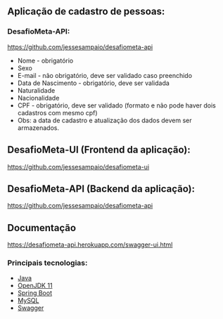 
## Aplicação de cadastro de pessoas:

### DesafioMeta-API:
https://github.com/jessesampaio/desafiometa-api

 - Nome - obrigatório
 - Sexo
 - E-mail - não obrigatório, deve ser validado caso preenchido
 - Data de Nascimento - obrigatório, deve ser validada
 - Naturalidade
 - Nacionalidade
 - CPF - obrigatório, deve ser validado (formato e não pode haver dois cadastros com mesmo cpf)
 - Obs: a data de cadastro e atualização dos dados devem ser armazenados.

## DesafioMeta-UI (Frontend da aplicação):
https://github.com/jessesampaio/desafiometa-ui

## DesafioMeta-API (Backend da aplicação):
https://github.com/jessesampaio/desafiometa-api

## Documentação
https://desafiometa-api.herokuapp.com/swagger-ui.html


### Principais tecnologias:
- [Java](https://www.java.com/pt_BR/)
- [OpenJDK 11](https://openjdk.java.net/projects/jdk/11/)
- [Spring Boot](https://spring.io/projects/spring-boot)
- [MySQL](https://dev.mysql.com/)
- [Swagger](https://swagger.io/)
